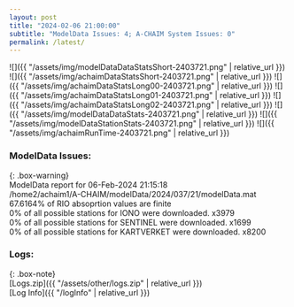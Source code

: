 ```yaml
---
layout: post
title: "2024-02-06 21:00:00"
subtitle: "ModelData Issues: 4; A-CHAIM System Issues: 0"
permalink: /latest/
---
```


![]({{ "/assets/img/modelDataDataStatsShort-2403721.png" | relative_url }})
![]({{ "/assets/img/achaimDataStatsShort-2403721.png" | relative_url }})
![]({{ "/assets/img/achaimDataStatsLong00-2403721.png" | relative_url }})
![]({{ "/assets/img/achaimDataStatsLong01-2403721.png" | relative_url }})
![]({{ "/assets/img/achaimDataStatsLong02-2403721.png" | relative_url }})
![]({{ "/assets/img/modelDataDataStats-2403721.png" | relative_url }})
![]({{ "/assets/img/modelDataStationStats-2403721.png" | relative_url }})
![]({{ "/assets/img/achaimRunTime-2403721.png" | relative_url }})


### ModelData Issues:  
  
{: .box-warning}  
 ModelData report for 06-Feb-2024 21:15:18   
 /home2/achaim1/A-CHAIM/modelData/2024/037/21/modelData.mat   
 67.6164% of RIO absoprtion values are finite   
 0% of all possible stations for IONO were downloaded. x3979   
 0% of all possible stations for SENTINEL were downloaded. x1699   
 0% of all possible stations for KARTVERKET were downloaded. x8200   
  


### Logs:  
  
{: .box-note}  
[Logs.zip]({{ "/assets/other/logs.zip" | relative_url }})  
[Log Info]({{ "/logInfo" | relative_url }})  
